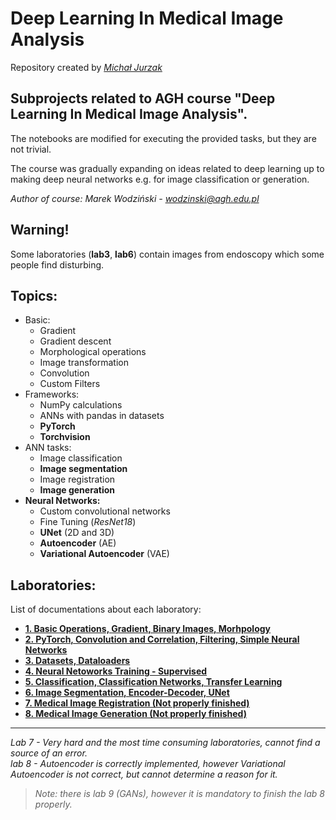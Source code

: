 # Deep Learning In Medical Image Analysis
Repository created by [*Michał Jurzak*](https://github.com/michaljurzak1)

## Subprojects related to AGH course "Deep Learning In Medical Image Analysis".
The notebooks are modified for executing the provided tasks, but they are not trivial.  

The course was gradually expanding on ideas related to deep learning up to making deep neural networks e.g. for image classification or generation.

*Author of course: Marek Wodziński - wodzinski@agh.edu.pl*  


## **Warning!**
Some laboratories (**lab3**, **lab6**) contain images from endoscopy which some people find disturbing.

## Topics:
- Basic:
    - Gradient
    - Gradient descent
    - Morphological operations
    - Image transformation
    - Convolution
    - Custom Filters
- Frameworks:
    - NumPy calculations
    - ANNs with pandas in datasets
    - **PyTorch**
    - **Torchvision**
- ANN tasks:
    - Image classification
    - **Image segmentation**
    - Image registration
    - **Image generation**
- **Neural Networks:**
    - Custom convolutional networks
    - Fine Tuning (*ResNet18*)
    - **UNet** (2D and 3D)
    - **Autoencoder** (AE)
    - **Variational Autoencoder** (VAE)


## Laboratories:
List of documentations about each laboratory:

- [**1. Basic Operations, Gradient, Binary Images, Morhpology**](lab1/readme.md)
- [**2. PyTorch, Convolution and Correlation, Filtering, Simple Neural Networks**](lab2/readme.md)
- [**3. Datasets, Dataloaders**](lab3/readme.md)
- [**4. Neural Netoworks Training - Supervised**](lab4/readme.md)
- [**5. Classification, Classification Networks, Transfer Learning**](lab5/readme.md)
- [**6. Image Segmentation, Encoder-Decoder, UNet**](lab6/readme.md)
- [**7. Medical Image Registration (Not properly finished)**](lab7/readme.md)
- [**8. Medical Image Generation (Not properly finished)**](lab8/readme.md)

---
*Lab 7 - Very hard and the most time consuming laboratories, cannot find a source of an error.*  
*lab 8 - Autoencoder is correctly implemented, however Variational Autoencoder is not correct, but cannot determine a reason for it.*

> *Note: there is lab 9 (GANs), however it is mandatory to finish the lab 8 properly.*